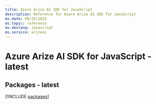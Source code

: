 ```yaml
---
title: Azure Arize AI SDK for JavaScript
description: Reference for Azure Arize AI SDK for JavaScript
ms.date: 09/25/2025
ms.topic: reference
ms.devlang: javascript
ms.service: arizeai
---
```

# Azure Arize AI SDK for JavaScript - latest
## Packages - latest
[!INCLUDE [packages](arize-ai-index.md)]